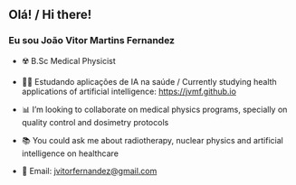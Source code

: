 ## Olá! /  Hi there! 
### Eu sou João Vitor Martins Fernandez

- ☢️ B.Sc Medical Physicist

- 👨‍💻 Estudando aplicações de IA na saúde / Currently studying health applications of artificial intelligence: https://jvmf.github.io

- 📊 I’m looking to collaborate on medical physics programs, specially on quality control and dosimetry protocols

- 📚 You could ask me about radiotherapy, nuclear physics and artificial intelligence on healthcare

- 💬 Email: jvitorfernandez@gmail.com

